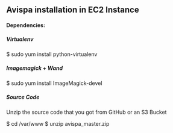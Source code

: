 ## Avispa installation in EC2 Instance

#### Dependencies:

##### Virtualenv
$ sudo yum install python-virtualenv

##### Imagemagick + Wand
$ sudo yum install ImageMagick-devel

##### Source Code

Unzip the source code that you got from GitHub or an S3 Bucket

$ cd /var/www
$ unzip avispa_master.zip



